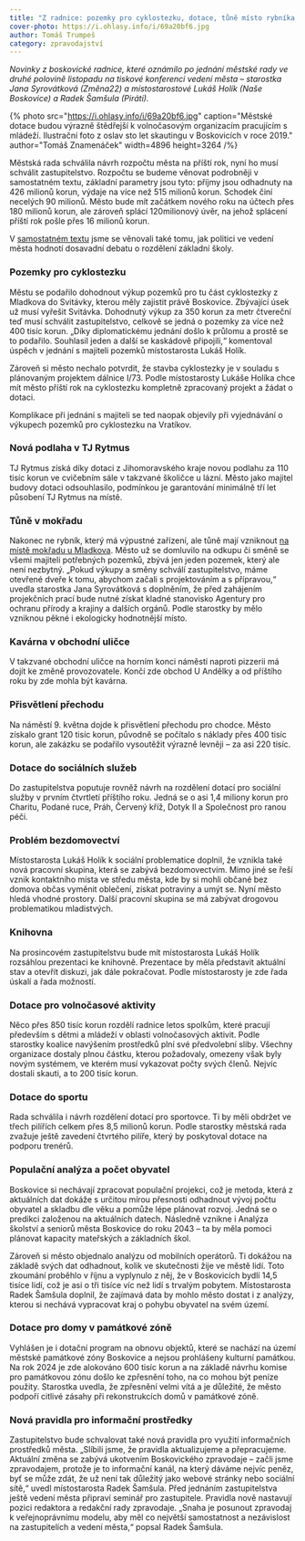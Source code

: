 ```yaml
---
title: "Z radnice: pozemky pro cyklostezku, dotace, tůně místo rybníka. A Boskovice jsou větší, než jsme si mysleli"
cover-photo: https://i.ohlasy.info/i/69a20bf6.jpg
author: Tomáš Trumpeš
category: zpravodajství
---
```


*Novinky z boskovické radnice, které oznámilo po jednání městské rady ve druhé polovině listopadu na tiskové konferenci vedení města – starostka Jana Syrovátková (Změna22) a místostarostové Lukáš Holík (Naše Boskovice) a Radek Šamšula (Piráti).*

{% photo src="https://i.ohlasy.info/i/69a20bf6.jpg" caption="Městské dotace budou výrazně štědřejší k volnočasovým organizacím pracujícím s mládeží. Ilustrační foto z oslav sto let skautingu v Boskovicích v roce 2019." author="Tomáš Znamenáček" width=4896 height=3264 /%}

Městská rada schválila návrh rozpočtu města na příští rok, nyní ho musí schválit zastupitelstvo. Rozpočtu se budeme věnovat podrobněji v samostatném textu, základní parametry jsou tyto: příjmy jsou odhadnuty na 426 milionů korun, výdaje na více než 515 milionů korun. Schodek činí necelých 90 milionů. Město bude mít začátkem nového roku na účtech přes 180 milionů korun, ale zároveň splácí 120milionový úvěr, na jehož splácení příští rok pošle přes 16 milionů korun.

V [samostatném textu](https://ohlasy.info/clanky/2023/11/debata-zs-reakce.html) jsme se věnovali také tomu, jak politici ve vedení města hodnotí dosavadní debatu o rozdělení základní školy.

### Pozemky pro cyklostezku

Městu se podařilo dohodnout výkup pozemků pro tu část cyklostezky z Mladkova do Svitávky, kterou měly zajistit právě Boskovice. Zbývající úsek už musí vyřešit Svitávka. Dohodnutý výkup za 350 korun za metr čtvereční teď musí schválit zastupitelstvo, celkově se jedná o pozemky za více než 400 tisíc korun. „Díky diplomatickému jednání došlo k průlomu a prostě se to podařilo. Souhlasil jeden a další se kaskádově připojili,“ komentoval úspěch v jednání s majiteli pozemků místostarosta Lukáš Holík.

Zároveň si město nechalo potvrdit, že stavba cyklostezky je v souladu s plánovaným projektem dálnice I/73. Podle místostarosty Lukáše Holíka chce mít město příští rok na cyklostezku kompletně zpracovaný projekt a žádat o dotaci.

Komplikace při jednání s majiteli se ted naopak objevily při vyjednávání o výkupech pozemků pro cyklostezku na Vratíkov.

### Nová podlaha v TJ Rytmus

TJ Rytmus získá díky dotaci z Jihomoravského kraje novou podlahu za 110 tisíc korun ve cvičebním sále v takzvané školičce u lázní. Město jako majitel budovy dotaci odsouhlasilo, podmínkou je garantování minimálně tří let působení TJ Rytmus na místě.

### Tůně v mokřadu

Nakonec ne rybník, který má výpustné zařízení, ale tůně mají vzniknout [na místě mokřadu u Mladkova](https://ohlasy.info/clanky/2023/09/rybnik.html). Město už se domluvilo na odkupu či směně se všemi majiteli potřebných pozemků, zbývá jen jeden pozemek, který ale není nezbytný. „Pokud výkupy a směny schválí zastupitelstvo, máme otevřené dveře k tomu, abychom začali s projektováním a s přípravou,“ uvedla starostka Jana Syrovátková s doplněním, že před zahájením projekčních prací bude nutné získat kladné stanovisko Agentury pro ochranu přírody a krajiny a dalších orgánů. Podle starostky by mělo vzniknou pěkné i ekologicky hodnotnější místo.

### Kavárna v obchodní uličce

V takzvané obchodní uličce na horním konci náměstí naproti pizzerii má dojít ke změně provozovatele. Končí zde obchod U Andělky a od příštího roku by zde mohla být kavárna.

### Přisvětlení přechodu

Na náměstí 9. května dojde k přisvětlení přechodu pro chodce. Město získalo grant 120 tisíc korun, původně se počítalo s náklady přes 400 tisíc korun, ale zakázku se podařilo vysoutěžit výrazně levněji – za asi 220 tisíc.

### Dotace do sociálních služeb

Do zastupitelstva poputuje rovněž návrh na rozdělení dotací pro sociální služby v prvním čtvrtletí příštího roku. Jedná se o asi 1,4 miliony korun pro Charitu, Podané ruce, Práh, Červený kříž, Dotyk II a Společnost pro ranou péči.

### Problém bezdomovectví

Místostarosta Lukáš Holík k sociální problematice doplnil, že vznikla také nová pracovní skupina, která se zabývá bezdomovectvím. Mimo jiné se řeší vznik kontaktního místa ve středu města, kde by si mohli občané bez domova občas vyměnit oblečení, získat potraviny a umýt se. Nyní město hledá vhodné prostory. Další pracovní skupina se má zabývat drogovou problematikou mladistvých.

### Knihovna

Na prosincovém zastupitelstvu bude mít místostarosta Lukáš Holík rozsáhlou prezentaci ke knihovně. Prezentace by měla představit aktuální stav a otevřít diskuzi, jak dále pokračovat. Podle místostarosty je zde řada úskalí a řada možností.

### Dotace pro volnočasové aktivity

Něco přes 850 tisíc korun rozdělí radnice letos spolkům, které pracují především s dětmi a mládeží v oblasti volnočasových aktivit. Podle starostky koalice navýšením prostředků plní své předvolební sliby. Všechny organizace dostaly plnou částku, kterou požadovaly, omezeny však byly novým systémem, ve kterém musí vykazovat počty svých členů. Nejvíc dostali skauti, a to 200 tisíc korun.

### Dotace do sportu

Rada schválila i návrh rozdělení dotací pro sportovce. Ti by měli obdržet ve třech pilířích celkem přes 8,5 milionů korun. Podle starostky městská rada zvažuje ještě zavedení čtvrtého pilíře, který by poskytoval dotace na podporu trenérů.

### Populační analýza a počet obyvatel

Boskovice si nechávají zpracovat populační projekci, což je metoda, která z aktuálních dat dokáže s určitou mírou přesnosti odhadnout vývoj počtu obyvatel a skladbu dle věku a pomůže lépe plánovat rozvoj. Jedná se o predikci založenou na aktuálních datech. Následně vznikne i Analýza školství a seniorů města Boskovice do roku 2043 – ta by měla pomoci plánovat kapacity mateřských a základních škol.

Zároveň si město objednalo analýzu od mobilních operátorů. Ti dokážou na základě svých dat odhadnout, kolik ve skutečnosti žije ve městě lidí. Toto zkoumání proběhlo v říjnu a vyplynulo z něj, že v Boskovicích bydlí 14,5 tisíce lidí, což je asi o tři tisíce víc než lidí s trvalým pobytem. Místostarosta Radek Šamšula doplnil, že zajímavá data by mohlo město dostat i z analýzy, kterou si nechává vypracovat kraj o pohybu obyvatel na svém území.

### Dotace pro domy v památkové zóně

Vyhlášen je i dotační program na obnovu objektů, které se nachází na území městské památkové zóny Boskovice a nejsou prohlášeny kulturní památkou. Na rok 2024 je zde alokováno 600 tisíc korun a na základě návrhu komise pro památkovou zónu došlo ke zpřesnění toho, na co mohou být peníze použity. Starostka uvedla, že zpřesnění velmi vítá a je důležité, že město podpoří citlivé zásahy při rekonstrukcích domů v památkové zóně.

### Nová pravidla pro informační prostředky

Zastupitelstvo bude schvalovat také nová pravidla pro využití informačních prostředků města. „Slíbili jsme, že pravidla aktualizujeme a přepracujeme. Aktuální změna se zabývá ukotvením Boskovického zpravodaje – začli jsme zpravodajem, protože je to informační kanál, na který dáváme nejvíc peněz, byť se může zdát, že už není tak důležitý jako webové stránky nebo sociální sítě,“ uvedl místostarosta Radek Šamšula. Před jednáním zastupitelstva ještě vedení města připraví seminář pro zastupitele. Pravidla nově nastavují pozici redaktora a redakční rady zpravodaje. „Snaha je posunout zpravodaj k veřejnoprávnímu modelu, aby měl co největší samostatnost a nezávislost na zastupitelích a vedení města,“ popsal Radek Šamšula.